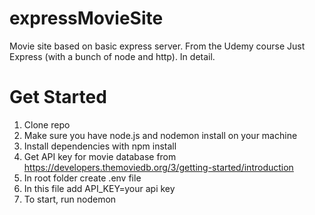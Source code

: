 # expressMovieSite
Movie site based on basic express server. From the Udemy course Just Express (with a bunch of node and http). In detail.

# Get Started
1) Clone repo
2) Make sure you have node.js and nodemon install on your machine
3) Install dependencies with npm install
4) Get API key for movie database from https://developers.themoviedb.org/3/getting-started/introduction
5) In root folder create .env file
6) In this file add API_KEY=your api key
7) To start, run nodemon

